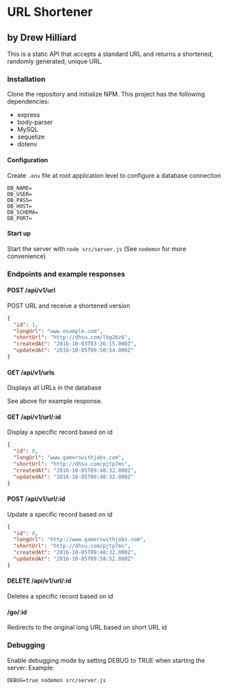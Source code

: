 # URL Shortener
## by Drew Hilliard
This is a static API that accepts a standard URL and returns a shortened, randomly generated, unique URL.

### Installation
Clone the repository and initialize NPM. This project has the following dependencies:
* express
* body-parser
* MySQL
* sequelize
* dotenv

#### Configuration
Create ```.env``` file at root application level to configure a database connection
```
DB_NAME=
DB_USER=
DB_PASS=
DB_HOST=
DB_SCHEMA=
DB_PORT=
```

#### Start up
Start the server with ```node src/server.js``` (See ```nodemon``` for more convenience)

### Endpoints and example responses

#### POST /api/v1/url
POST URL and receive a shortened version

```json
{
  "id": 1,
  "longUrl": "www.example.com",
  "shortUrl": "http://dhsu.com/lbg26z6",
  "createdAt": "2016-10-03T03:26:15.000Z",
  "updatedAt": "2016-10-05T09:50:54.000Z"
}
```

#### GET /api/v1/urls
Displays all URLs in the database

See above for example response.

#### GET /api/v1/url/:id
Display a specific record based on id

```json
{
  "id": 8,
  "longUrl": "www.gamerswithjobs.com",
  "shortUrl": "http://dhsu.com/pjtp7ms",
  "createdAt": "2016-10-05T09:40:32.000Z",
  "updatedAt": "2016-10-05T09:40:32.000Z"
}
```

#### POST /api/v1/url/:id
Update a specific record based on id

```json
{
  "id": 8,
  "longUrl": "http://www.gamerswithjobs.com",
  "shortUrl": "http://dhsu.com/pjtp7ms",
  "createdAt": "2016-10-05T09:40:32.000Z",
  "updatedAt": "2016-10-05T09:58:52.000Z"
}
```

#### DELETE /api/v1/url/:id
Deletes a specific record based on id

#### /go/:id
Redirects to the original long URL based on short URL id

### Debugging
Enable debugging mode by setting DEBUG to TRUE when starting the server. Example:

```
DEBUG=true nodemon src/server.js
```
